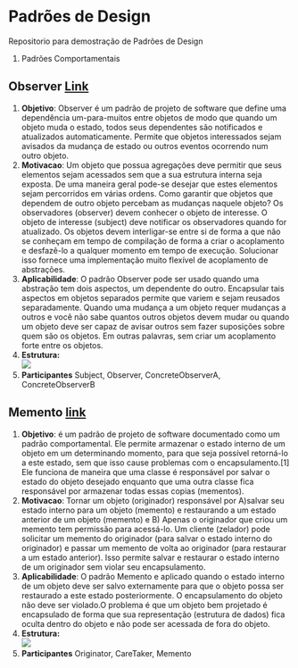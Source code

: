 # Padrões de Design
Repositorio para demostração de Padrões de Design

1. Padrões Comportamentais
 
 ## Observer [Link](https://github.com/Geovanni99/designPatterns/tree/main/Observer)

  <ol>
 <li> <b>Objetivo</b>: Observer é um padrão de projeto de software que define uma dependência um-para-muitos entre objetos de modo que quando um objeto muda o estado, todos seus dependentes são notificados e atualizados automaticamente. Permite que objetos interessados sejam avisados da mudança de estado ou outros eventos ocorrendo num outro objeto.
 </li>
 
  <li> <b>Motivacao</b>: Um objeto que possua agregações deve permitir que seus elementos sejam acessados sem que a sua estrutura interna seja exposta. De uma maneira geral pode-se desejar que estes elementos sejam percorridos em várias ordens. Como garantir que objetos que dependem de outro objeto percebam as mudanças naquele objeto? Os observadores (observer) devem conhecer o objeto de interesse. O objeto de interesse (subject) deve notificar os observadores quando for atualizado. Os objetos devem interligar-se entre si de forma a que não se conheçam em tempo de compilação de forma a criar o acoplamento e desfazê-lo a qualquer momento em tempo de execução. Solucionar isso fornece uma implementação muito flexível de acoplamento de abstrações. 
 </li>
 
  <li> <b>Aplicabilidade</b>: O padrão Observer pode ser usado quando uma abstração tem dois aspectos, um dependente do outro. Encapsular tais aspectos em objetos separados permite que variem e sejam reusados separadamente. Quando uma mudança a um objeto requer mudanças a outros e você não sabe quantos outros objetos devem mudar ou quando um objeto deve ser capaz de avisar outros sem fazer suposições sobre quem são os objetos. Em outras palavras, sem criar um acoplamento forte entre os objetos. 
 </li>
 
  <li> <b>Estrutura: </b><br />
  <img src="https://upload.wikimedia.org/wikipedia/commons/thumb/8/8d/Observer.svg/750px-Observer.svg.png" >
 </li>
 
  <li> <b>Participantes</b>
   Subject, Observer, ConcreteObserverA, ConcreteObserverB
  </li>
 </ol>
 
 ## Memento [link](https://github.com/Geovanni99/designPatterns/tree/main/Memento)
 
  <ol>
 <li> <b>Objetivo</b>: é um padrão de projeto de software documentado como um padrão comportamental. Ele permite armazenar o estado interno de um objeto em um determinando momento, para que seja possível retorná-lo a este estado, sem que isso cause problemas com o encapsulamento.[1]
Ele funciona de maneira que uma classe é responsável por salvar o estado do objeto desejado enquanto que uma outra classe fica responsável por armazenar todas essas copias (mementos). 
 </li>
 
  <li> <b>Motivacao</b>: Tornar um objeto (originador) responsável por A)salvar seu estado interno para um objeto (memento) e restaurando a um estado anterior de um objeto (memento) e B) Apenas o originador que criou um memento tem permissão para acessá-lo. Um cliente (zelador) pode solicitar um memento do originador (para salvar o estado interno do originador) e passar um memento de volta ao originador (para restaurar a um estado anterior).
Isso permite salvar e restaurar o estado interno de um originador sem violar seu encapsulamento. 
 </li>
 
  <li> <b>Aplicabilidade</b>: O padrão Memento e aplicado quando o estado interno de um objeto deve ser salvo externamente para que o objeto possa ser restaurado a este estado posteriormente. O encapsulamento do objeto não deve ser violado.O problema é que um objeto bem projetado é encapsulado de forma que sua representação (estrutura de dados) fica oculta dentro do objeto e não pode ser acessada de fora do objeto.

 </li>
 
  <li> <b>Estrutura: </b> <br />
  <img src="https://upload.wikimedia.org/wikipedia/commons/3/38/W3sDesign_Memento_Design_Pattern_UML.jpg" >
 </li>
 
  <li> <b>Participantes</b>
   Originator, CareTaker, Memento
  </li>
 </ol>
 
  
